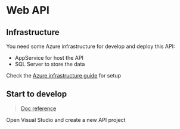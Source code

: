 # Web API

## Infrastructure
You need some Azure infrastructure for develop and deploy this API:
- AppService for host the API
- SQL Server to store the data

Check the [Azure infrastructure guide]() for setup

## Start to develop
> [Doc reference](https://docs.microsoft.com/en-us/aspnet/core/tutorials/first-web-api?view=aspnetcore-2.2&tabs=visual-studio)

Open Visual Studio and create a new API project
